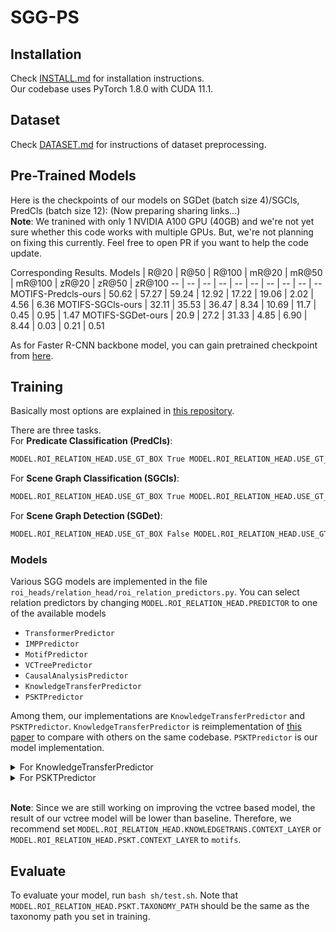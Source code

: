 # SGG-PS

## Installation

Check [INSTALL.md](INSTALL.md) for installation instructions.  
Our codebase uses PyTorch 1.8.0 with CUDA 11.1.

## Dataset

Check [DATASET.md](DATASET.md) for instructions of dataset preprocessing.

## Pre-Trained Models

Here is the checkpoints of our models on SGDet (batch size 4)/SGCls, PredCls (batch size 12): (Now preparing sharing links...)  
**Note**: We tranined with only 1 NVIDIA A100 GPU (40GB) and we're not yet sure whether this code works with multiple GPUs. But, we're not planning on fixing this currently. Feel free to open PR if you want to help the code update.

Corresponding Results.
Models |  R@20 | R@50 | R@100 | mR@20 | mR@50 | mR@100 | zR@20 | zR@50 | zR@100
-- | -- | -- | -- | -- | -- | -- | -- | -- | -- 
MOTIFS-Predcls-ours   | 50.62 | 57.27 | 59.24 | 12.92 | 17.22 | 19.06 | 2.02 | 4.56 | 6.36
MOTIFS-SGCls-ours    | 32.11 | 35.53 | 36.47 | 8.34 | 10.69 | 11.7 | 0.45 | 0.95 | 1.47
MOTIFS-SGDet-ours  | 20.9 | 27.2 | 31.33 | 4.85 | 6.90 | 8.44 | 0.03 | 0.21 | 0.51

As for Faster R-CNN backbone model, you can gain pretrained checkpoint from [here](https://github.com/KaihuaTang/Scene-Graph-Benchmark.pytorch#pretrained-models).

## Training
Basically most options are explained in [this repository](https://github.com/KaihuaTang/Scene-Graph-Benchmark.pytorch). 

There are three tasks.  
For **Predicate Classification (PredCls)**:
``` bash
MODEL.ROI_RELATION_HEAD.USE_GT_BOX True MODEL.ROI_RELATION_HEAD.USE_GT_OBJECT_LABEL True
```
For **Scene Graph Classification (SGCls)**:
``` bash
MODEL.ROI_RELATION_HEAD.USE_GT_BOX True MODEL.ROI_RELATION_HEAD.USE_GT_OBJECT_LABEL False
```
For **Scene Graph Detection (SGDet)**:
``` bash
MODEL.ROI_RELATION_HEAD.USE_GT_BOX False MODEL.ROI_RELATION_HEAD.USE_GT_OBJECT_LABEL False
```

### Models
Various SGG models are implemented in the file ```roi_heads/relation_head/roi_relation_predictors.py```. You can select relation predictors by changing ```MODEL.ROI_RELATION_HEAD.PREDICTOR``` to one of the available models  
+ ```TransformerPredictor```
+ ```IMPPredictor```
+ ```MotifPredictor```
+ ```VCTreePredictor```
+ ```CausalAnalysisPredictor```
+ ```KnowledgeTransferPredictor```
+ ```PSKTPredictor```  

Among them, our implementations are ```KnowledgeTransferPredictor``` and ```PSKTPredictor```. ```KnowledgeTransferPredictor``` is reimplementation of [this paper](https://arxiv.org/abs/2006.07585) to compare with others on the same codebase. ```PSKTPredictor``` is our model implementation.  

<details><summary>For KnowledgeTransferPredictor</summary>

Run  
```bash
bash sh/motifs_train_kt.sh
```  
+ ```MODEL.ROI_RELATION_HEAD.FINETUNE_FOR_RELATION``` is whether you freeze everything except relation classifiers while training.  
+ ```MODEL.ROI_RELATION_HEAD.KNOWLEDGETRANS.KNOWLEDGE_TRANSFER``` is whether you use knowledge transfer while training.  
+ ```MODEL.ROI_RELATION_HEAD.KNOWLEDGETRANS.CONTEXT_LAYER``` is used to select SGG base models : ```motifs``` or ```vctree```.  
+ ```MODEL.ROI_RELATION_HEAD.KNOWLEDGETRANS.FEATURE_LOSS_WEIGHT``` is weight for feature loss for knowledge transfer.  

Our baseline implementation is slightly different from original SGG base model such as ```MotifPredictor``` and ```VcTreePredictor```.  
To train our baseline, train ```KnowledgeTransferPredictor``` with :
```bash
MODEL.ROI_RELATION_HEAD.FINETUNE_FOR_RELATION False MODEL.ROI_RELATION_HEAD.KNOWLEDGETRANS.KNOWLEDGE_TRANSFER False
```


To train a predictor using knoweldge transfer, you need a baseline checkpoint and average feature for each relation class. Average feature data is used to initialize feature centroids. You can use ```sh/feat_record.sh``` to calculate average, but it's easier to use precalculated feature [(here)](datasets/vg/initial_feature).  
After obtaining initial feature, train ```KnowledgeTransferPredictor``` with :
```bash
MODEL.ROI_RELATION_HEAD.FINETUNE_FOR_RELATION True MODEL.ROI_RELATION_HEAD.KNOWLEDGETRANS.KNOWLEDGE_TRANSFER False MODEL.ROI_RELATION_HEAD.KNOWLEDGETRANS.INITIAL_FEATURE_PATH [your initial feature path] MODEL.PRETRAINED_DETECTOR_CKPT [your baseline model]
```
</details>


<details><summary>For PSKTPredictor</summary>

**Note**: Firstly you need to train a baseline model to follow our steps completely. To train the baseline, refer the section above.

With your basline checkpoint, run
```bash
bash sh/motifs_train_kt.sh
```  
+ ```MODEL.ROI_RELATION_HEAD.PSKT.TAXONOMY_PATH``` is used to set taxonomy path. Taxonomy can be manually constructed with [this code] from [average feature data](datasets/vg/initial_feature), but we already prepared the taxonomy for the data in [this folder](datasets/vg/taxonomy). 

Other options are same as the options with same name for ```KnowledgeTransferPredictor```, so refer the section above.  

```MODEL.ROI_RELATION_HEAD.FINETUNE_FOR_RELATION``` should be True, but if you want to train whole model jointly (it's not our implementation), you can turn it to False.   
if ```MODEL.ROI_RELATION_HEAD.FINETUNE_FOR_RELATION``` is True, you can apply knowledge transfer in addition to the taxonomy based on predicate similarities. 
</details>
<br />

**Note**: Since we are still working on improving the vctree based model, the result of our vctree model will be lower than baseline. Therefore, we recommend set ```MODEL.ROI_RELATION_HEAD.KNOWLEDGETRANS.CONTEXT_LAYER``` or ```MODEL.ROI_RELATION_HEAD.PSKT.CONTEXT_LAYER``` to ```motifs```.

## Evaluate
To evaluate your model, run ```bash sh/test.sh```. Note that ```MODEL.ROI_RELATION_HEAD.PSKT.TAXONOMY_PATH``` should be the same as the taxonomy path you set in training.
